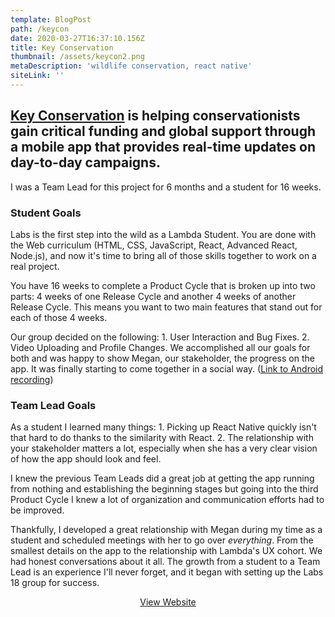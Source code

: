 ```yaml
---
template: BlogPost
path: /keycon
date: 2020-03-27T16:37:10.156Z
title: Key Conservation
thumbnail: /assets/keycon2.png
metaDescription: 'wildlife conservation, react native'
siteLink: ''
---
```

## [Key Conservation](https://keyconservation.org/) is helping conservationists gain critical funding and global support through a mobile app that provides real-time updates on day-to-day campaigns.

I was a Team Lead for this project for 6 months and a student for 16 weeks.

### Student Goals

Labs is the first step into the wild as a Lambda Student. You are done with the Web curriculum (HTML, CSS, JavaScript, React, Advanced React, Node.js), and now it's time to bring all of those skills together to work on a real project.

You have 16 weeks to complete a Product Cycle that is broken up into two parts: 4 weeks of one Release Cycle and another 4 weeks of another Release Cycle. This means you want to two main features that stand out for each of those 4 weeks. 

Our group decided on the following: 1. User Interaction and Bug Fixes. 2. Video Uploading and Profile Changes. We accomplished all our goals for both and was happy to show Megan, our stakeholder, the progress on the app. It was finally starting to come together in a social way. ([Link to Android recording](https://youtu.be/_K8ylAkmyh8))

### Team Lead Goals

As a student I learned many things: 1. Picking up React Native quickly isn't that hard to do thanks to the similarity with React. 2. The relationship with your stakeholder matters a lot, especially when she has a very clear vision of how the app should look and feel.

I knew the previous Team Leads did a great job at getting the app running from nothing and establishing the beginning stages but going into the third Product Cycle I knew a lot of organization and communication efforts had to be improved. 

Thankfully, I developed a great relationship with Megan during my time as a student and scheduled meetings with her to go over *everything*. From the smallest details on the app to the relationship with Lambda's UX cohort. We had honest conversations about it all. The growth from a student to a Team Lead is an experience I'll never forget, and it began with setting up the Labs 18 group for success. 

<div align="center">
<a href="https://keyconservation.org" class="post-button">View Website</a></div>
